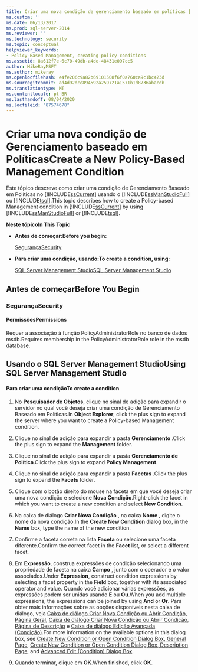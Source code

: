 ```yaml
---
title: Criar uma nova condição de gerenciamento baseado em políticas | Microsoft Docs
ms.custom: ''
ms.date: 06/13/2017
ms.prod: sql-server-2014
ms.reviewer: ''
ms.technology: security
ms.topic: conceptual
helpviewer_keywords:
- Policy-Based Management, creating policy conditions
ms.assetid: 8a612f7e-6c70-49db-a4de-48431e097cc5
author: MikeRayMSFT
ms.author: mikeray
ms.openlocfilehash: e4fe206c9a82b69101508f6f0a760ca9c1bc423d
ms.sourcegitcommit: ad4d92dce894592a259721a1571b1d8736abacdb
ms.translationtype: MT
ms.contentlocale: pt-BR
ms.lasthandoff: 08/04/2020
ms.locfileid: "87574678"
---
```

# <a name="create-a-new-policy-based-management-condition"></a><span data-ttu-id="662c9-102">Criar uma nova condição de Gerenciamento baseado em Políticas</span><span class="sxs-lookup"><span data-stu-id="662c9-102">Create a New Policy-Based Management Condition</span></span>
  <span data-ttu-id="662c9-103">Este tópico descreve como criar uma condição de Gerenciamento Baseado em Políticas no [!INCLUDE[ssCurrent](../../includes/sscurrent-md.md)] usando o [!INCLUDE[ssManStudioFull](../../includes/ssmanstudiofull-md.md)] ou [!INCLUDE[tsql](../../includes/tsql-md.md)].</span><span class="sxs-lookup"><span data-stu-id="662c9-103">This topic describes how to create a Policy-based Management condition in [!INCLUDE[ssCurrent](../../includes/sscurrent-md.md)] by using [!INCLUDE[ssManStudioFull](../../includes/ssmanstudiofull-md.md)] or [!INCLUDE[tsql](../../includes/tsql-md.md)].</span></span>  
  
 <span data-ttu-id="662c9-104">**Neste tópico**</span><span class="sxs-lookup"><span data-stu-id="662c9-104">**In This Topic**</span></span>  
  
-   <span data-ttu-id="662c9-105">**Antes de começar:**</span><span class="sxs-lookup"><span data-stu-id="662c9-105">**Before you begin:**</span></span>  
  
     [<span data-ttu-id="662c9-106">Segurança</span><span class="sxs-lookup"><span data-stu-id="662c9-106">Security</span></span>](#Security)  
  
-   <span data-ttu-id="662c9-107">**Para criar uma condição, usando:**</span><span class="sxs-lookup"><span data-stu-id="662c9-107">**To create a condition, using:**</span></span>  
  
     [<span data-ttu-id="662c9-108">SQL Server Management Studio</span><span class="sxs-lookup"><span data-stu-id="662c9-108">SQL Server Management Studio</span></span>](#SSMSProcedure)  
  
##  <a name="before-you-begin"></a><a name="BeforeYouBegin"></a> <span data-ttu-id="662c9-109">Antes de começar</span><span class="sxs-lookup"><span data-stu-id="662c9-109">Before You Begin</span></span>  
  
###  <a name="security"></a><a name="Security"></a> <span data-ttu-id="662c9-110">Segurança</span><span class="sxs-lookup"><span data-stu-id="662c9-110">Security</span></span>  
  
####  <a name="permissions"></a><a name="Permissions"></a> <span data-ttu-id="662c9-111">Permissões</span><span class="sxs-lookup"><span data-stu-id="662c9-111">Permissions</span></span>  
 <span data-ttu-id="662c9-112">Requer a associação à função PolicyAdministratorRole no banco de dados msdb.</span><span class="sxs-lookup"><span data-stu-id="662c9-112">Requires membership in the PolicyAdministratorRole role in the msdb database.</span></span>  
  
##  <a name="using-sql-server-management-studio"></a><a name="SSMSProcedure"></a> <span data-ttu-id="662c9-113">Usando o SQL Server Management Studio</span><span class="sxs-lookup"><span data-stu-id="662c9-113">Using SQL Server Management Studio</span></span>  
  
#### <a name="to-create-a-condition"></a><span data-ttu-id="662c9-114">Para criar uma condição</span><span class="sxs-lookup"><span data-stu-id="662c9-114">To create a condition</span></span>  
  
1.  <span data-ttu-id="662c9-115">No **Pesquisador de Objetos**, clique no sinal de adição para expandir o servidor no qual você deseja criar uma condição de Gerenciamento Baseado em Políticas.</span><span class="sxs-lookup"><span data-stu-id="662c9-115">In **Object Explorer**, click the plus sign to expand the server where you want to create a Policy-based Management condition.</span></span>  
  
2.  <span data-ttu-id="662c9-116">Clique no sinal de adição para expandir a pasta **Gerenciamento** .</span><span class="sxs-lookup"><span data-stu-id="662c9-116">Click the plus sign to expand the **Management** folder.</span></span>  
  
3.  <span data-ttu-id="662c9-117">Clique no sinal de adição para expandir a pasta **Gerenciamento de Política**.</span><span class="sxs-lookup"><span data-stu-id="662c9-117">Click the plus sign to expand **Policy Management**.</span></span>  
  
4.  <span data-ttu-id="662c9-118">Clique no sinal de adição para expandir a pasta **Facetas** .</span><span class="sxs-lookup"><span data-stu-id="662c9-118">Click the plus sign to expand the **Facets** folder.</span></span>  
  
5.  <span data-ttu-id="662c9-119">Clique com o botão direito do mouse na faceta em que você deseja criar uma nova condição e selecione **Nova Condição**.</span><span class="sxs-lookup"><span data-stu-id="662c9-119">Right-click the facet in which you want to create a new condition and select **New Condition**.</span></span>  
  
6.  <span data-ttu-id="662c9-120">Na caixa de diálogo **Criar Nova Condição** , na caixa **Nome** , digite o nome da nova condição.</span><span class="sxs-lookup"><span data-stu-id="662c9-120">In the **Create New Condition** dialog box, in the **Name** box, type the name of the new condition.</span></span>  
  
7.  <span data-ttu-id="662c9-121">Confirme a faceta correta na lista **Faceta** ou selecione uma faceta diferente.</span><span class="sxs-lookup"><span data-stu-id="662c9-121">Confirm the correct facet in the **Facet** list, or select a different facet.</span></span>  
  
8.  <span data-ttu-id="662c9-122">Em **Expressão**, construa expressões de condição selecionando uma propriedade de faceta na caixa **Campo** , junto com o operador e o valor associados.</span><span class="sxs-lookup"><span data-stu-id="662c9-122">Under **Expression**, construct condition expressions by selecting a facet property in the **Field** box, together with its associated operator and value.</span></span> <span data-ttu-id="662c9-123">Quando você adicionar várias expressões, as expressões podem ser unidas usando **E** ou **Ou**.</span><span class="sxs-lookup"><span data-stu-id="662c9-123">When you add multiple expressions, the expressions can be joined by using **And** or **Or**.</span></span> <span data-ttu-id="662c9-124">Para obter mais informações sobre as opções disponíveis nesta caixa de diálogo, veja [Caixa de diálogo Criar Nova Condição ou Abrir Condição, Página Geral](../../integration-services/general-page-of-integration-services-designers-options.md), [Caixa de diálogo Criar Nova Condição ou Abrir Condição, Página de Descrição](create-new-condition-or-open-condition-dialog-box-description-page.md) e [Caixa de diálogo Edição Avançada &#40;Condição&#41;](advanced-edit-condition-dialog-box.md).</span><span class="sxs-lookup"><span data-stu-id="662c9-124">For more information on the available options in this dialog box, see [Create New Condition or Open Condition Dialog Box, General Page](../../integration-services/general-page-of-integration-services-designers-options.md), [Create New Condition or Open Condition Dialog Box, Description Page](create-new-condition-or-open-condition-dialog-box-description-page.md), and [Advanced Edit &#40;Condition&#41; Dialog Box](advanced-edit-condition-dialog-box.md).</span></span>  
  
9. <span data-ttu-id="662c9-125">Quando terminar, clique em **OK**.</span><span class="sxs-lookup"><span data-stu-id="662c9-125">When finished, click **OK**.</span></span>  
  
  
